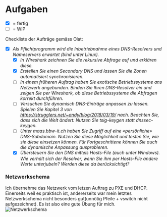 # Aufgaben
- [x] = fertig
- [ ] = WIP

Checkliste der Aufträge gemäss Olat:

- [x] *Als Pflichtprogramm wird die Inbetriebnahme eines DNS-Resolvers und Nameservers erwartet (bind unter Linux).*
    * [x] *In Wireshark zeichnen Sie die rekursive Abfrage auf und erklären diese.*
    * [x] *Erstellen Sie einen Secondary DNS und lassen Sie die Zonen automatisiert synchronisieren.*
    * [ ] *In einem früheren Auftrag haben Sie exotische Betriebssysteme ans Netzwerk angebunden. Binden Sie Ihren DNS-Resolver ein und zeigen Sie per Wireshark, ob diese Betriebssysteme die Abfragen korrekt durchführen.*
    * [ ] *Versuchen Sie dynamisch DNS-Einträge anpassen zu lassen. Spielen Sie Kapitel 3 von https://strugglers.net/~andy/blog/2018/03/19/ nach. Beachten Sie, dass sich die Welt ändert: Nutzen Sie tsig-keygen statt dnssec-keygen.*
    * [ ] *Unter maas.bbw-it.ch haben Sie Zugriff auf eine «persönliche» DNS-Subdomain. Nutzen Sie diese Möglichkeit und testen Sie, wie sie diese einsetzen können. Für Fortgeschrittene können Sie auch die dynamische Anpassung ausprobieren.*
    * [x] *Übersteuern Sie den DNS mittels Hosts-File (auch unter Windows). Wie verhält sich der Resolver, wenn Sie ihm per Hosts-File andere Werte unterjubeln? Werden diese da berücksichtigt?*

### Netzwerkschema
Ich übernehme das Netzwerk vom letzen Auftrag zu PXE und DHCP. Einerseits weil es praktisch ist, andererseits war mein letztes Netzwerkschema nicht besonders gut(unnötig Pfeile + vswitch nicht aufgezeichnet). Es ist also eine gute Übung für mich.  
![Netzwerkschema](drawio/netzwerkschama_m300_dns.drawio)